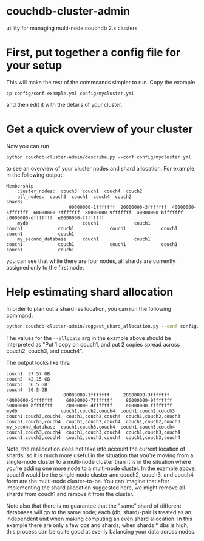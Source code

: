 # couchdb-cluster-admin
utility for managing multi-node couchdb 2.x clusters

# First, put together a config file for your setup

This will make the rest of the commcands simpler to run. Copy the example

```
cp config/conf.example.yml config/mycluster.yml
```

and then edit it with the details of your cluster.

# Get a quick overview of your cluster

Now you can run

```
python couchdb-cluster-admin/describe.py --conf config/mycluster.yml
```

to see an overview of your cluster nodes and shard allocation.
For example, in the following output:

```
Membership
	cluster_nodes:	couch3	couch1	couch4	couch2
	all_nodes:	couch3	couch1	couch4	couch2
Shards
	                   00000000-1fffffff  20000000-3fffffff  40000000-5fffffff  60000000-7fffffff  80000000-9fffffff  a0000000-bfffffff  c0000000-dfffffff  e0000000-ffffffff
	mydb                    couch1             couch1             couch1             couch1             couch1             couch1             couch1             couch1
	my_second_database      couch1             couch1             couch1             couch1             couch1             couch1             couch1             couch1
```

you can see that while there are four nodes,
all shards are currently assigned only to the first node.

# Help estimating shard allocation

In order to plan out a shard reallocation, you can run the following command:

```bash
python couchdb-cluster-admin/suggest_shard_allocation.py --conf config/mycluster.yml --allocate couch1:1 couch2,couch3,couch4:2
```

The values for the `--allocate` arg in the example above should be interpreted as
"Put 1 copy on couch1, and put 2 copies spread across couch2, couch3, and couch4".

The output looks like this:

```
couch1	57.57 GB
couch2	42.15 GB
couch3	36.5 GB
couch4	36.5 GB
                     00000000-1fffffff     20000000-3fffffff     40000000-5fffffff     60000000-7fffffff     80000000-9fffffff     a0000000-bfffffff     c0000000-dfffffff     e0000000-ffffffff
mydb                couch1,couch2,couch4  couch1,couch2,couch3  couch1,couch3,couch4  couch1,couch2,couch4  couch1,couch2,couch3  couch1,couch3,couch4  couch1,couch2,couch4  couch1,couch2,couch3
my_second_database  couch1,couch3,couch4  couch1,couch3,couch4  couch1,couch3,couch4  couch1,couch3,couch4  couch1,couch3,couch4  couch1,couch3,couch4  couch1,couch3,couch4  couch1,couch3,couch4
```

Note, the reallocation does not take into account the current location of shards,
so it is much more useful in the situation that you're moving from a single-node cluster
to a multi-node cluster than it is in the situation where you're adding one more node to a multi-node cluster.
In the example above, couch1 would be the single-node cluster and couch2, couch3, and couch4
form are the multi-node cluster–to-be. You can imagine that after implementing
the shard allocation suggested here, we might remove all shards from couch1 and remove it from the cluster.

Note also that there is no guarantee that the "same" shard of different databases will go to the same node;
each (db, shard)-pair is treated as an independent unit when making computing an even shard allocation.
In this example there are only a few dbs and shards; when shards * dbs is high,
this process can be quite good at evenly balancing your data across nodes.
